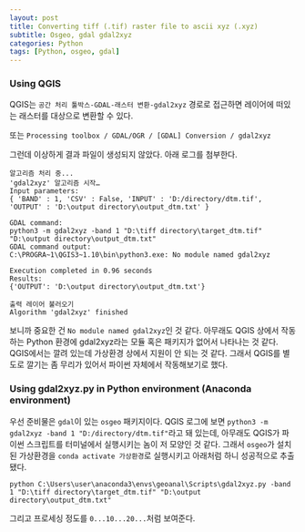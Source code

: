```yaml
---
layout: post
title: Converting tiff (.tif) raster file to ascii xyz (.xyz)
subtitle: Osgeo, gdal gdal2xyz
categories: Python
tags: [Python, osgeo, gdal]
---
```


### Using QGIS

QGIS는 `공간 처리 툴박스-GDAL-래스터 변환-gdal2xyz` 경로로 접근하면 레이어에 떠있는 래스터를 대상으로 변환할 수 있다.

또는 `Processing toolbox / GDAL/OGR / [GDAL] Conversion / gdal2xyz`

그런데 이상하게 결과 파일이 생성되지 않았다.
아래 로그를 첨부한다.
```
알고리즘 처리 중...
'gdal2xyz' 알고리즘 시작…
Input parameters:
{ 'BAND' : 1, 'CSV' : False, 'INPUT' : 'D:/directory/dtm.tif', 'OUTPUT' : 'D:\output directory\output_dtm.txt' }

GDAL command:
python3 -m gdal2xyz -band 1 "D:\tiff directory\target_dtm.tif"  "D:\output directory\output_dtm.txt"
GDAL command output:
C:\PROGRA~1\QGIS3~1.10\bin\python3.exe: No module named gdal2xyz

Execution completed in 0.96 seconds
Results:
{'OUTPUT': 'D:\output directory\output_dtm.txt'}

출력 레이어 불러오기
Algorithm 'gdal2xyz' finished
```

보니까 중요한 건 `No module named gdal2xyz`인 것 같다. 아무래도 QGIS 상에서 작동하는 Python 환경에 gdal2xyz라는 모듈 혹은 패키지가 없어서 나타나는 것 같다. QGIS에서는 깔려 있는데 가상환경 상에서 지원이 안 되는 것 같다. 그래서 QGIS를 별도로 깔기는 좀 무리가 있어서 파이썬 자체에서 작동해보기로 했다.


### Using gdal2xyz.py in Python environment (Anaconda environment)

우선 준비물은 `gdal`이 있는 `osgeo` 패키지이다.
QGIS 로그에 보면 `python3 -m gdal2xyz -band 1 "D:/directory/dtm.tif"`라고 돼 있는데, 아무래도 QGIS가 파이썬 스크립트를 터미널에서 실행시키는 놈이 저 모양인 것 같다.
그래서 `osgeo`가 설치된 가상환경을 `conda activate 가상환경`로 실행시키고 아래처럼 하니 성공적으로 추출됐다.
```
python C:\Users\user\anaconda3\envs\geoanal\Scripts\gdal2xyz.py -band 1 "D:\tiff directory\target_dtm.tif" "D:\output directory\output_dtm.txt"
```

그리고 프로세싱 정도를 `0...10...20...`처럼 보여준다.




